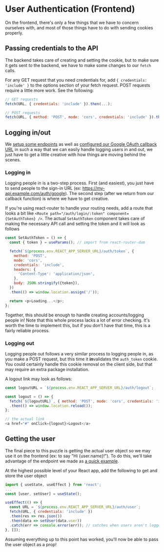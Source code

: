 # User Authentication (Frontend)

On the frontend, there's only a few things that we have to concern ourselves
with, and most of those things have to do with sending cookies properly.

## Passing credentials to the API

The backend takes care of creating and setting the cookie, but to make sure
it gets sent _to_ the backend, we have to make some changes to our `fetch` calls.

For any GET request that you need credentials for, add `{ credentials: 'include' }`
to the options section of your fetch request. POST requests require a little
more work. See the following:

```js
// GET requests
fetch(URL, { credentials: 'include' }).then(...);

// POST requests
fetch(URL, { method: 'POST', mode: 'cors', credentials: 'include' }).then(...);
```

## Logging in/out

We [setup some endpoints](auth/backend?id=endpoints-and-middleware) as well
as [configured our Google OAuth callback URL](auth/backend?id=migrating-from-sessions-to-jwts)
in such a way that we can easily handle logging users in and out, we just
have to get a little creative with how things are moving behind the scenes.

### Logging in

Logging people in is a two-step process. First (and easiest), you just have to
send people to the sign-in URL (ex: https://my-api.example.com/auth/google).
The second step (after we return from our callback function) is where we have
to get creative.

If you're using react-router to handle your routing needs, add a route that
looks a bit like `<Route path="/auth/login/:token" component={SetAuthToken} />`.
The actual `SetAuthToken` component takes care of making the necessary API
call and setting the token and it will look as follows

```js
const SetAuthToken = () => {
  const { token } = useParams(); // import from react-router-dom

  fetch(`${process.env.REACT_APP_SERVER_URL}/auth/token`, {
    method: 'POST',
    mode: 'cors',
    credentials: 'include',
    headers: {
      'Content-Type': 'application/json',
    },
    body: JSON.stringify({token}),
  })
  .then(() => window.location.assign('/'));

  return <p>Loading...</p>;
};
```

Together, this should be enough to handle creating accounts/logging people in!
Note that this whole process lacks a lot of error checking. It's worth the time
to implement this, but if you don't have that time, this is a fairly reliable
process.

### Logging out

Logging people out follows a very similar process to logging people in, as
you make a POST request, but this time it **in**validates the `auth_token`
cookie. You could certainly handle this cookie removal on the client side,
but that may require an extra package installation.

A logout link may look as follows:

```js
const logoutURL = `${process.env.REACT_APP_SERVER_URL}/auth/logout`;

const logout = () => {
  fetch(`${logoutURL}`, { method: 'POST', mode: 'cors', credentials: 'include' })
  .then(() => window.location.reload());
};

// the actual link
<a href="#" onClick={logout}>Logout</a>
```

## Getting the user

The final piece to this puzzle is getting the actual user object so we may use
it on the frontend (ex: to say "Hi {user.name}!"). To do this, we'll take
advantage of the endpoint we made as [a quick example](auth/backend?id=quick-example).

At the highest possible level of your React app, add the following to get and
store the user object

```js
import { useState, useEffect } from 'react';
...
const [user, setUser] = useState();

useEffect(() => {
  const URL = `${process.env.REACT_APP_SERVER_URL}/auth/user`;
  fetch(URL, { credentials: 'include' })
  .then(res => res.json())
  .then(data => setUser(data.user))
  .catch(err => console.error(err)); // catches when users aren't logged in
}, []);
```

Assuming everything up to this point has worked, you'll now be able to pass
the user object as a prop!
